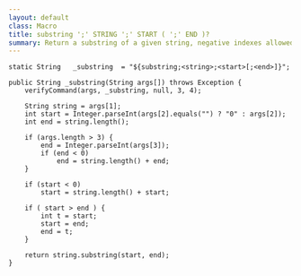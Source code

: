 ```yaml
---
layout: default
class: Macro
title: substring ';' STRING ';' START ( ';' END )?
summary: Return a substring of a given string, negative indexes allowed
---
```


	static String	_substring	= "${substring;<string>;<start>[;<end>]}";

	public String _substring(String args[]) throws Exception {
		verifyCommand(args, _substring, null, 3, 4);

		String string = args[1];
		int start = Integer.parseInt(args[2].equals("") ? "0" : args[2]);
		int end = string.length();

		if (args.length > 3) {
			end = Integer.parseInt(args[3]);
			if (end < 0)
				end = string.length() + end;
		}

		if (start < 0)
			start = string.length() + start;
		
		if ( start > end ) {
			int t = start;
			start = end;
			end = t;
		}

		return string.substring(start, end);
	}
